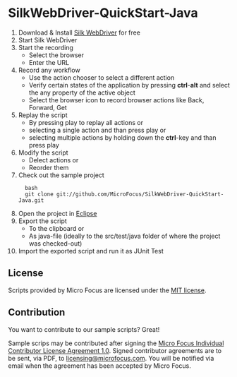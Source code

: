 # SilkWebDriver-QuickStart-Java

1. Download & Install [Silk WebDriver][2] for free
2. Start Silk WebDriver
3. Start the recording
   * Select the browser
   * Enter the URL
4. Record any workflow
   * Use the action chooser to select a different action
   * Verify certain states of the application by pressing **ctrl**-**alt** and select the any property of the active object
   * Select the browser icon to record browser actions like Back, Forward, Get
5. Replay the script
   * By pressing play to replay all actions or
   * selecting a single action and than press play or
   * selecting multiple actions by holding down the **ctrl**-key and than press play
6. Modify the script
   * Delect actions or
   * Reorder them
7. Check out the sample project
   ```
	 bash
	 git clone git://github.com/MicroFocus/SilkWebDriver-QuickStart-Java.git
	 ```
8. Open the project in [Eclipse](http://www.eclipse.org)
9. Export the script
   * To the clipboard or
   * As java-file (ideally to the src/test/java folder of where the project was checked-out)
10. Import the exported script and run it as JUnit Test

## License
Scripts provided by Micro Focus are licensed under the [MIT license](LICENSE).

## Contribution
You want to contribute to our sample scripts? Great!

Sample scrips may be contributed after signing the [Micro Focus Individual Contributor License Agreement 1.0](OpenSourceContributionAgreement1_0.pdf).
Signed contributor agreements are to be sent, via PDF, to <licensing@microfocus.com>.
You will be notified via email when the agreement has been accepted by Micro Focus.  

[1]: http://www.microfocus.com
[2]: http://www.microfocus.com/SilkWebDriver
